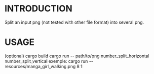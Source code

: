 # INTRODUCTION
Split an input png (not tested with other file format) into several png.

# USAGE
(optional) cargo build
cargo run -- path/to/png number_split_horizontal number_split_vertical
exemple:
cargo run -- resources/manga_girl_walking.png 8 1